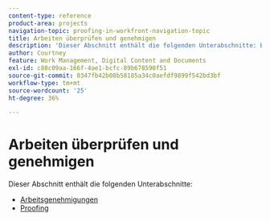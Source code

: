 ```yaml
---
content-type: reference
product-area: projects
navigation-topic: proofing-in-workfront-navigation-topic
title: Arbeiten überprüfen und genehmigen
description: 'Dieser Abschnitt enthält die folgenden Unterabschnitte: BITTE BEARBEITEN.'
author: Courtney
feature: Work Management, Digital Content and Documents
exl-id: c88c09aa-166f-4ae1-bcfc-89b678590f51
source-git-commit: 0347fb42b08b58185a34c0aefdf9899f542bd3bf
workflow-type: tm+mt
source-wordcount: '25'
ht-degree: 36%

---
```


# Arbeiten überprüfen und genehmigen

Dieser Abschnitt enthält die folgenden Unterabschnitte:

<!-- * [Limited document and proof decision for non-paid users overview](/help/quicksilver/review-and-approve-work/proof-doc-decision-limits.md) -->
* [Arbeitsgenehmigungen](../review-and-approve-work/manage-approvals/manage-approvals.md)
* [Proofing](../review-and-approve-work/proofing/proofing.md)
